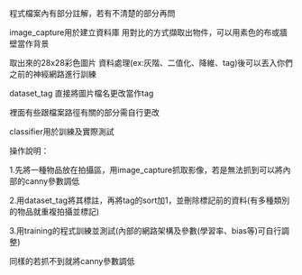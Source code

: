 程式檔案內有部分註解，若有不清楚的部分再問


image_capture用於建立資料庫   用對比的方式擷取出物件，可以用素色的布或牆壁當作背景


取出來的28x28彩色圖片 資料處理(ex:灰階、二值化、降維、tag)後可以丟入你們之前的神經網路進行訓練


dataset_tag 直接將圖片檔名更改當作tag


裡面有些跟檔案路徑有關的部分需自行更改


classifier用於訓練及實際測試


操作說明：


1.先將一種物品放在拍攝區，用image_capture抓取影像，若是無法抓到可以將內部的canny參數調低


2.用dataset_tag將其標註，再將tag的sort加1，並刪除標記前的資料(有多種類別的物品就重複拍攝並標記)


3.用training的程式訓練並測試(內部的網路架構及參數(學習率、bias等)可自行調整)

同樣的若抓不到就將canny參數調低
